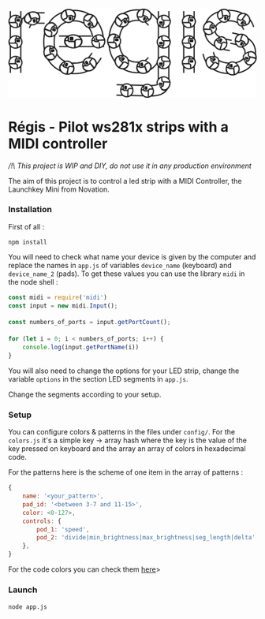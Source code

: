 ![Regis Logo](/assets/logo.png?raw=true)

# Régis - Pilot ws281x strips with a MIDI controller

*/!\ This project is WIP and DIY, do not use it in any production environment*

The aim of this project is to control a led strip with a MIDI Controller, the Launchkey Mini from Novation.

### Installation
First of all :
```
npm install
```
You will need to check what name your device is given by the computer and replace the names in `app.js` of variables `device_name` (keyboard) and `device_name_2` (pads). To get these values you can use the library `midi` in the node shell :
```js
const midi = require('midi')
const input = new midi.Input();

const numbers_of_ports = input.getPortCount();

for (let i = 0; i < numbers_of_ports; i++) {
    console.log(input.getPortName(i))
}
```

You will also need to change the options for your LED strip, change the variable `options` in the section LED segments in `app.js`.

Change the segments according to your setup.

### Setup

You can configure colors & patterns in the files under `config/`. For the `colors.js` it's a simple key -> array hash where the key is the value of the key pressed on keyboard and the array an array of colors in hexadecimal code.

For the patterns here is the scheme of one item in the array of patterns :
```js
{
    name: '<your_pattern>',
    pad_id: '<between 3-7 and 11-15>',
    color: <0-127>,
    controls: {
        pod_1: 'speed',
        pod_2: 'divide|min_brightness|max_brightness|seg_length|delta'
    },
}
```
For the code colors you can check them [here](https://i0.wp.com/www.partsnotincluded.com/wp-content/uploads/2018/09/LKMiniII_LED127_Lbl.jpg)>

### Launch
```
node app.js
```